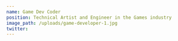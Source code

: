 ```yaml
---
name: Game Dev Coder
position: Technical Artist and Engineer in the Games industry
image_path: /uploads/game-developer-1.jpg
twitter:
---
```



